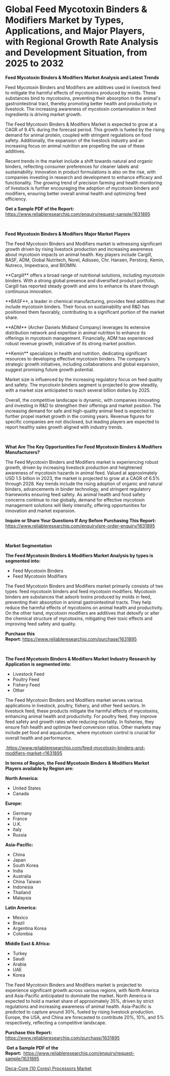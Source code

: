<p><h1>Global Feed Mycotoxin Binders & Modifiers Market by Types, Applications, and Major Players, with Regional Growth Rate Analysis and Development Situation, from 2025 to 2032</h1></p><p><strong>Feed Mycotoxin Binders & Modifiers Market Analysis and Latest Trends</strong></p>
<p><p>Feed Mycotoxin Binders and Modifiers are additives used in livestock feed to mitigate the harmful effects of mycotoxins produced by molds. These substances bind to mycotoxins, preventing their absorption in the animal's gastrointestinal tract, thereby promoting better health and productivity in livestock. The increasing awareness of mycotoxin contamination in feed ingredients is driving market growth.</p><p>The Feed Mycotoxin Binders & Modifiers Market is expected to grow at a CAGR of 9.4% during the forecast period. This growth is fueled by the rising demand for animal protein, coupled with stringent regulations on food safety. Additionally, the expansion of the livestock industry and an increasing focus on animal nutrition are propelling the use of these additives.</p><p>Recent trends in the market include a shift towards natural and organic binders, reflecting consumer preferences for cleaner labels and sustainability. Innovation in product formulations is also on the rise, with companies investing in research and development to enhance efficacy and functionality. The growing trend of precision farming and health monitoring of livestock is further encouraging the adoption of mycotoxin binders and modifiers, ensuring better overall animal health and optimizing feed efficiency.</p></p>
<p><strong>Get a Sample PDF of the Report:&nbsp;</strong> <a href="https://www.reliableresearchiq.com/enquiry/request-sample/1631895?utm_campaign=2983&utm_medium=2&utm_source=Github&utm_content=ia&utm_term=29032025&utm_id=feed-mycotoxin-binders-modifiers">https://www.reliableresearchiq.com/enquiry/request-sample/1631895</a></p>
<p>&nbsp;</p>
<p><strong>Feed Mycotoxin Binders & Modifiers Major Market Players</strong></p>
<p><p>The Feed Mycotoxin Binders and Modifiers market is witnessing significant growth driven by rising livestock production and increasing awareness about mycotoxin impacts on animal health. Key players include Cargill, BASF, ADM, Global Nutritech, Norel, Adisseo, Chr. Hansen, Perstorp, Kemin, Nutreco, Impextraco, and BIOMIN.</p><p>**Cargill** offers a broad range of nutritional solutions, including mycotoxin binders. With a strong global presence and diversified product portfolio, Cargill has reported steady growth and aims to enhance its share through continuous innovation.</p><p>**BASF**, a leader in chemical manufacturing, provides feed additives that include mycotoxin binders. Their focus on sustainability and R&D has positioned them favorably, contributing to a significant portion of the market share.</p><p>**ADM** (Archer Daniels Midland Company) leverages its extensive distribution network and expertise in animal nutrition to enhance its offerings in mycotoxin management. Financially, ADM has experienced robust revenue growth, indicative of its strong market position.</p><p>**Kemin** specializes in health and nutrition, dedicating significant resources to developing effective mycotoxin binders. The company's strategic growth initiatives, including collaborations and global expansion, suggest promising future growth potential.</p><p>Market size is influenced by the increasing regulatory focus on feed quality and safety. The mycotoxin binders segment is projected to grow steadily, with a market size anticipated to reach several billion dollars by 2025.</p><p>Overall, the competitive landscape is dynamic, with companies innovating and investing in R&D to strengthen their offerings and market position. The increasing demand for safe and high-quality animal feed is expected to further propel market growth in the coming years. Revenue figures for specific companies are not disclosed, but leading players are expected to report healthy sales growth aligned with industry trends.</p></p>
<p>&nbsp;</p>
<p><strong>What Are The Key Opportunities For Feed Mycotoxin Binders & Modifiers Manufacturers?</strong></p>
<p><p>The Feed Mycotoxin Binders and Modifiers market is experiencing robust growth, driven by increasing livestock production and heightened awareness of mycotoxin hazards in animal feed. Valued at approximately USD 1.5 billion in 2023, the market is projected to grow at a CAGR of 6.5% through 2028. Key trends include the rising adoption of organic and natural binders, advancements in binder technology, and stringent regulatory frameworks ensuring feed safety. As animal health and food safety concerns continue to rise globally, demand for effective mycotoxin management solutions will likely intensify, offering opportunities for innovation and market expansion.</p></p>
<p><strong>Inquire or Share Your Questions If Any Before Purchasing This Report:</strong> <a href="https://www.reliableresearchiq.com/enquiry/pre-order-enquiry/1631895?utm_campaign=2983&utm_medium=2&utm_source=Github&utm_content=ia&utm_term=29032025&utm_id=feed-mycotoxin-binders-modifiers">https://www.reliableresearchiq.com/enquiry/pre-order-enquiry/1631895</a></p>
<p>&nbsp;</p>
<p><strong>Market Segmentation</strong></p>
<p><strong>The Feed Mycotoxin Binders & Modifiers Market Analysis by types is segmented into:</strong></p>
<p><ul><li>Feed Mycotoxin Binders</li><li>Feed Mycotoxin Modifiers</li></ul></p>
<p><p>The Feed Mycotoxin Binders and Modifiers market primarily consists of two types: feed mycotoxin binders and feed mycotoxin modifiers. Mycotoxin binders are substances that adsorb toxins produced by molds in feed, preventing their absorption in animal gastrointestinal tracts. They help reduce the harmful effects of mycotoxins on animal health and productivity. On the other hand, mycotoxin modifiers are additives that detoxify or alter the chemical structure of mycotoxins, mitigating their toxic effects and improving feed safety and quality.</p></p>
<p><strong>Purchase this Report:&nbsp;</strong><a href="https://www.reliableresearchiq.com/purchase/1631895?utm_campaign=2983&utm_medium=2&utm_source=Github&utm_content=ia&utm_term=29032025&utm_id=feed-mycotoxin-binders-modifiers">https://www.reliableresearchiq.com/purchase/1631895</a></p>
<p>&nbsp;</p>
<p><strong>The Feed Mycotoxin Binders & Modifiers Market Industry Research by Application is segmented into:</strong></p>
<p><ul><li>Livestock Feed</li><li>Poultry Feed</li><li>Fishery Feed</li><li>Other</li></ul></p>
<p><p>The Feed Mycotoxin Binders and Modifiers market serves various applications in livestock, poultry, fishery, and other feed sectors. In livestock feed, these products mitigate the harmful effects of mycotoxins, enhancing animal health and productivity. For poultry feed, they improve feed safety and growth rates while reducing mortality. In fisheries, they ensure fish health and optimize feed conversion ratios. Other markets may include pet food and aquaculture, where mycotoxin control is crucial for overall health and performance.</p></p>
<p><a href="https://www.reliableresearchiq.com/feed-mycotoxin-binders-and-modifiers-market-r1631895?utm_campaign=2983&utm_medium=2&utm_source=Github&utm_content=ia&utm_term=29032025&utm_id=feed-mycotoxin-binders-modifiers">&nbsp;https://www.reliableresearchiq.com/feed-mycotoxin-binders-and-modifiers-market-r1631895</a></p>
<p><strong>In terms of Region, the Feed Mycotoxin Binders & Modifiers Market Players available by Region are:</strong></p>
<p>
    <p> <strong> North America: </strong>
        <ul>
            <li>United States</li>
            <li>Canada</li>
        </ul>
        </p> 
    <p> <strong> Europe: </strong>
        <ul>
            <li>Germany</li>
            <li>France</li>
            <li>U.K.</li>
            <li>Italy</li>
            <li>Russia</li>
        </ul>
        </p> 
    <p> <strong> Asia-Pacific: </strong>
        <ul>
            <li>China</li>
            <li>Japan</li>
            <li>South Korea</li>
            <li>India</li>
            <li>Australia</li>
            <li>China Taiwan</li>
            <li>Indonesia</li>
            <li>Thailand</li>
            <li>Malaysia</li>
        </ul>
        </p> 
    <p> <strong> Latin America: </strong>
        <ul>
            <li>Mexico</li>
            <li>Brazil</li>
            <li>Argentina Korea</li>
            <li>Colombia</li>
        </ul>
        </p> 
    <p> <strong> Middle East & Africa: </strong>
        <ul>
            <li>Turkey</li>
            <li>Saudi</li>
            <li>Arabia</li>
            <li>UAE</li>
            <li>Korea</li>
        </ul>
    </p>
    </p>
<p><p>The Feed Mycotoxin Binders and Modifiers market is projected to experience significant growth across various regions, with North America and Asia-Pacific anticipated to dominate the market. North America is expected to hold a market share of approximately 35%, driven by strict regulations and increasing awareness of animal health. Asia-Pacific is predicted to capture around 30%, fueled by rising livestock production. Europe, the USA, and China are forecasted to contribute 20%, 10%, and 5% respectively, reflecting a competitive landscape.</p></p>
<p><strong>Purchase this Report: </strong><a href="https://www.reliableresearchiq.com/purchase/1631895?utm_campaign=2983&utm_medium=2&utm_source=Github&utm_content=ia&utm_term=29032025&utm_id=feed-mycotoxin-binders-modifiers">https://www.reliableresearchiq.com/purchase/1631895</a></p>
<p>&nbsp;<strong>Get a Sample PDF of the Report:&nbsp;&nbsp;</strong><a href="https://www.reliableresearchiq.com/enquiry/request-sample/1631895?utm_campaign=2983&utm_medium=2&utm_source=Github&utm_content=ia&utm_term=29032025&utm_id=feed-mycotoxin-binders-modifiers">https://www.reliableresearchiq.com/enquiry/request-sample/1631895</a></p>
<p><strong></strong></p>
<p><p><a href="https://github.com/shewlisapsai/Market-Research-Report-List-1/blob/main/deca-core-10-cores-processors-market.md?utm_campaign=2983&utm_medium=2&utm_source=Github&utm_content=ia&utm_term=29032025&utm_id=feed-mycotoxin-binders-modifiers">Deca-Core (10 Cores) Processors Market</a></p></p>